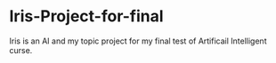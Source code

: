 # Iris-Project-for-final
Iris is an AI and my topic project for my final test of Artificail Intelligent curse.
